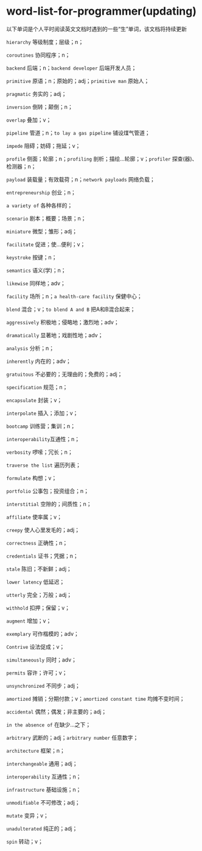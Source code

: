 # word-list-for-programmer(updating)
以下单词是个人平时阅读英文文档时遇到的一些“生”单词，该文档将持续更新

`hierarchy` 等级制度；层级；n；

`coroutines` 协同程序；n；

`backend` 后端；n；`backend developer` 后端开发人员；

`primitive` 原语；n；原始的；adj；`primitive man` 原始人；

`pragmatic` 务实的；adj；

`inversion` 倒转；颠倒；n；

`overlap` 叠加；v；

`pipeline` 管道；n；`to lay a gas pipeline` 铺设煤气管道；

`impede` 阻碍；妨碍；拖延；v；

`profile` 侧面；轮廓；n；`profiling` 剖析；描绘...轮廓；v；`profiler` 探查(器)、检测器；n；

`payload` 装载量；有效载荷；n；`network payloads` 网络负载；

`entrepreneurship` 创业；n；

`a variety of` 各种各样的；

`scenario` 剧本；概要；场景；n；

`miniature` 微型；雏形；adj；

`facilitate` 促进；使...便利；v；

`keystroke` 按键；n；

`semantics` 语义(学)；n；

`likewise` 同样地；adv；

`facility` 场所；n；`a health-care facility` 保健中心；

`blend` 混合；v；`to blend A and B` 把A和B混合起来；

`aggressively` 积极地；侵略地；激烈地；adv；

`dramatically` 显著地；戏剧性地；adv；

`analysis` 分析；n；

`inherently` 内在的；adv；

`gratuitous` 不必要的；无理由的；免费的；adj；

`specification` 规范；n；

`encapsulate` 封装；v；

`interpolate` 插入；添加；v；

`bootcamp` 训练营；集训；n；

`interoperability`互通性；n；

`verbosity` 啰嗦；冗长；n；

`traverse the list` 遍历列表；

`formulate` 构想；v；

`portfolio` 公事包；投资组合；n；

`interstitial` 空隙的；间质性；n；

`affiliate` 使率属；v；

`creepy` 使人心里发毛的；adj；

`correctness` 正确性；n；

`credentials` 证书；凭据；n；

`stale` 陈旧；不新鲜；adj；

`lower latency` 低延迟；

`utterly` 完全；万般；adj；

`withhold` 扣押；保留；v；

`augment` 增加；v；

`exemplary` 可作楷模的；adv；

`Contrive` 设法促成；v；

`simultaneously` 同时；adv；

`permits` 容许；许可；v；

`unsynchronized` 不同步；adj；

`amortized` 摊销；分期付款；v；`amortized constant time` 均摊不变时间；

`accidental` 偶然；偶发；非主要的；adj；

`in the absence of` 在缺少...之下；

`arbitrary` 武断的；adj；`arbitrary number` 任意数字；

`architecture` 框架；n；

`interchangeable` 通用；adj；

`interoperability` 互通性；n；

`infrastructure` 基础设施；n；

`unmodifiable` 不可修改；adj；

`mutate` 变异；v；

`unadulterated` 纯正的；adj；

`spin` 转动；v；
